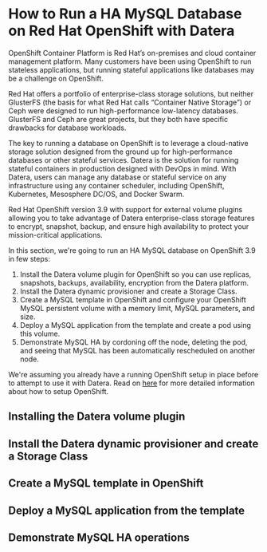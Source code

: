 # How to Run a HA MySQL Database on Red Hat OpenShift with Datera
OpenShift Container Platform is Red Hat’s on-premises and cloud container management platform. Many customers have been using OpenShift to run stateless applications, but running stateful applications like databases may be a challenge on OpenShift. 

Red Hat offers a portfolio of enterprise-class storage solutions, but neither GlusterFS (the basis for what Red Hat calls “Container Native Storage”) or Ceph were designed to run high-performance low-latency databases. GlusterFS and Ceph are great projects, but they both have specific drawbacks for database workloads.

The key to running a database on OpenShift is to leverage a cloud-native storage solution designed from the ground up for high-performance databases or other stateful services. Datera is the solution for running stateful containers in production designed with DevOps in mind. With Datera, users can manage any database or stateful service on any infrastructure using any container scheduler, including OpenShift, Kubernetes, Mesosphere DC/OS, and Docker Swarm.

Red Hat OpenShift version 3.9 with support for external volume plugins allowing you to take advantage of Datera enterprise-class storage features to encrypt, snapshot, backup, and ensure high availability to protect your mission-critical applications.

In this section, we're going to run an HA MySQL database on OpenShift 3.9 in few steps:

  1. Install the Datera volume plugin for OpenShift so you can use replicas, snapshots, backups, availability, encryption from the Datera platform.
  2. Install the Datera dynamic provisioner and create a Storage Class.
  3. Create a MySQL template in OpenShift and configure your OpenShift MySQL persistent volume with a memory limit, MySQL parameters, and size.
  4. Deploy a MySQL application from the template and create a pod using this volume.
  5. Demonstrate MySQL HA by cordoning off the node, deleting the pod, and seeing that MySQL has been automatically rescheduled on another node.

We're assuming you already have a running OpenShift setup in place before to attempt to use it with Datera. Read on [here](https://docs.openshift.com/) for more detailed information about how to setup OpenShift.

## Installing the Datera volume plugin

## Install the Datera dynamic provisioner and create a Storage Class

## Create a MySQL template in OpenShift

## Deploy a MySQL application from the template

## Demonstrate MySQL HA operations
